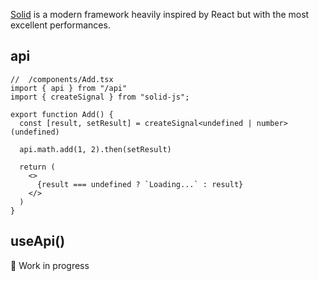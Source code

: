 [Solid](https://www.solidjs.com/) is a modern framework heavily inspired by React but with the most excellent performances.

## api

```tsx
//  /components/Add.tsx
import { api } from "/api"
import { createSignal } from "solid-js";

export function Add() {
  const [result, setResult] = createSignal<undefined | number>(undefined)

  api.math.add(1, 2).then(setResult)

  return (
    <>
      {result === undefined ? `Loading...` : result}
    </>
  )
}
```

## useApi()

🚧 Work in progress
